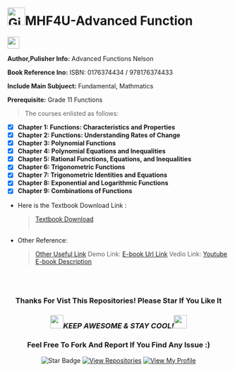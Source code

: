 <!--
 * @Author: BDFD
 * @Date: 2022-02-03 15:41:35
 * @LastEditTime: 2022-03-03 11:52:14
 * @LastEditors: BDFD
 * @Description:
 * @FilePath: \EBook01_MHF4U\README.md
-->

# <a href="https://github.com/bdfd"><img height=40 src="https://cdn.jsdelivr.net/gh/bdfd/Personal_Image_Repo/4.Stamp/BDFD_Stamp.png" alt="GitHub Followers" /></a>MHF4U-Advanced Function

<img height="27" src="https://img.shields.io/badge/test 1 -Level  Beginner-green.svg?&style=for-the-badge&logo=TheSparksFoundation&logoColor=blue"/>

**Author,Pulisher Info:** Advanced Functions Nelson

**Book Reference Ino:** ISBN: 0176374434 / 978176374433

**Include Main Subjuect:** Fundamental, Mathmatics

**Prerequisite:** Grade 11 Functions

> The courses enlisted as follows:

- [x] **Chapter 1: Functions: Characteristics and Properties**
- [x] **Chapter 2: Functions: Understanding Rates of Change**
- [x] **Chapter 3: Polynomial Functions**
- [x] **Chapter 4: Polynomial Equations and Inequalities**
- [x] **Chapter 5: Rational Functions, Equations, and Inequalities**
- [x] **Chapter 6: Trigonometric Functions**
- [x] **Chapter 7: Trigonometric Identities and Equations**
- [x] **Chapter 8: Exponential and Logarithmic Functions**
- [x] **Chapter 9: Combinations of Functions**
      <br />
- Here is the Textbook Download Link :
  > <a href="https://teachers.wrdsb.ca/ruhnke/files/2017/09/Nelson-Advanced-Functions-12-Textbook.pdf">Textbook Download</a><br><br>
- Other Reference:
  > <a href="Other Useful Url Link"> Other Useful Link</a>
  > Demo Link:
  > <a href="E-book Useful Url Link">E-book Url Link</a>
  > Vedio Link:
  > <a href="Youtube Useful Url Link">Youtube E-book Description</a>

<br><br>

<div align="center">

### Thanks For Vist This Repositories! Please Star If You Like It

### <img src="https://media.giphy.com/media/WUlplcMpOCEmTGBtBW/giphy.gif" width="30"><i>KEEP AWESOME & STAY COOL!</i><img src="https://media.giphy.com/media/WUlplcMpOCEmTGBtBW/giphy.gif" width="30">

### Feel Free To Fork And Report If You Find Any Issue :)

![Star Badge](https://img.shields.io/static/v1?label=%F0%9F%8C%9F&message=If%20Useful&style=style=flat&color=BC4E99)
[![View Repositories](https://img.shields.io/badge/View-My_Repositories-blue?logo=GitHub)](https://github.com/bdfd?tab=repositories)
[![View My Profile](https://img.shields.io/badge/View-My_Profile-green?logo=GitHub)](https://github.com/bdfd)

</div>
